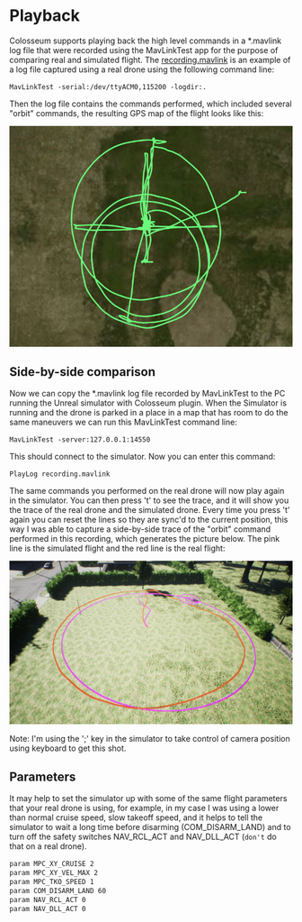 # Playback

Colosseum supports playing back the high level commands in a *.mavlink log file that were recorded using the MavLinkTest app
for the purpose of comparing real and simulated flight.
The [recording.mavlink](logs/recording.mavlink) is an example of a log file captured using a real drone using the following
command line:

```
MavLinkTest -serial:/dev/ttyACM0,115200 -logdir:. 
```

Then the log file contains the commands performed, which included several "orbit" commands, the resulting GPS map of the flight
looks like this:

![real flight](images/RealFlight.png)

## Side-by-side comparison

Now we can copy the *.mavlink log file recorded by MavLinkTest to the PC running the Unreal simulator with Colosseum plugin.
When the Simulator is running and the drone is parked in a place in a map that has room to do the same maneuvers we can run this
MavLinkTest command line:

```
MavLinkTest -server:127.0.0.1:14550
```

This should connect to the simulator.  Now you can enter this command:

```
PlayLog recording.mavlink
```
The same commands you performed on the real drone will now play again in the simulator.  You can then press 't' to see
the trace, and it will show you the trace of the real drone and the simulated drone.  Every time you press 't' again
you can reset the lines so they are sync'd to the current position, this way I was able to capture a side-by-side trace of the
"orbit" command performed in this recording, which generates the picture below.  The pink line is the simulated
flight and the red line is the real flight:

![playback](images/Playback.png)

Note: I'm using the ';' key in the simulator to take control of camera position using keyboard to get this shot.

## Parameters

It may help to set the simulator up with some of the same flight parameters that your real drone is using, for example,
in my case I was using a lower than normal cruise speed, slow takeoff speed, and it helps to tell the simulator to
wait a long time before disarming (COM_DISARM_LAND) and to turn off the safety switches NAV_RCL_ACT and NAV_DLL_ACT
(`don't` do that on a real drone).

```
param MPC_XY_CRUISE 2
param MPC_XY_VEL_MAX 2
param MPC_TKO_SPEED 1
param COM_DISARM_LAND 60
param NAV_RCL_ACT 0
param NAV_DLL_ACT 0
```

